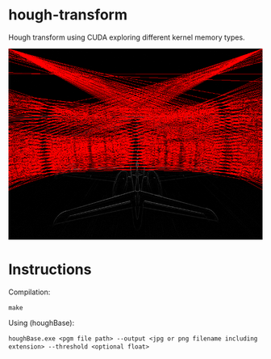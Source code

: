 # hough-transform
Hough transform using CUDA exploring different kernel memory types.

![alt text](image.png)

# Instructions

Compilation:
```
make
```


Using (houghBase):
```
houghBase.exe <pgm file path> --output <jpg or png filename including extension> --threshold <optional float>
```
